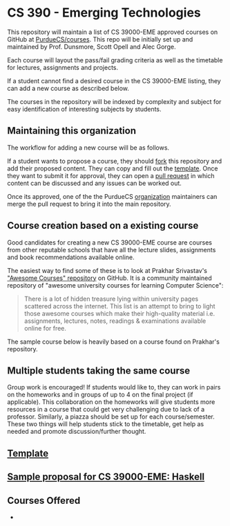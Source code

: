 # CS 390 - Emerging Technologies

This repository will maintain a list of CS 39000-EME approved courses on GitHub at [PurdueCS/courses](https://github.com/purduecs/courses). This repo will be initially set up and maintained by Prof. Dunsmore, Scott Opell and Alec Gorge.

Each course will layout the pass/fail grading criteria as well as the timetable for lectures, assignments and projects.

If a student cannot find a desired course in the CS 39000-EME listing, they can add a new course as described below.

The courses in the repository will be indexed by complexity and subject for easy identification of interesting subjects by students.

## Maintaining this organization

The workflow for adding a new course will be as follows.

If a student wants to propose a course, they should [fork](https://help.github.com/articles/fork-a-repo/) this repository and add their proposed content. They can copy and fill out the [template](./template_proposal.md). Once they want to submit it for approval, they can open a [pull request](https://help.github.com/articles/using-pull-requests/) in which content can be discussed and any issues can be worked out.

Once its approved, one of the the PurdueCS [organization](https://help.github.com/articles/about-organizations/) maintainers can merge the pull request to bring it into the main repository.

## Course creation based on a existing course

Good candidates for creating a new CS 39000-EME course are courses from other reputable schools that have all the lecture slides, assignments and book recommendations available online.

The easiest way to find some of these is to look at Prakhar Srivastav's ["Awesome Courses" repository](https://github.com/prakhar1989/awesome-courses) on GitHub. It is a community maintained repository of "awesome university courses for learning Computer Science":

> There is a lot of hidden treasure lying within university pages scattered across the internet. This list is an attempt to bring to light those awesome courses which make their high-quality material i.e. assignments, lectures, notes, readings & examinations available online for free.

The sample course below is heavily based on a course found on Prakhar's repository.


## Multiple students taking the same course

Group work is encouraged! If students would like to, they can work in pairs on the homeworks and in groups of up to 4 on the final project (if applicable). This collaboration on the homeworks will give students more resources in a course that could get very challenging due to lack of a professor. Similarly, a piazza should be set up for each course/semester. These two things will help students stick to the timetable, get help as needed and promote discussion/further thought.

## [Template](./template_proposal.md)
## [Sample proposal for CS 39000-EME: Haskell](https//github.com/scottopell/emerging-tech-haskell)

## Courses Offered
- 

